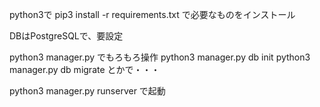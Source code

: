 python3で
pip3 install -r requirements.txt
で必要なものをインストール

DBはPostgreSQLで、要設定

python3 manager.py でもろもろ操作
python3 manager.py db init
python3 manager.py db migrate
とかで・・・

python3 manager.py runserver
で起動

